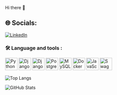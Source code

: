  Hi there 👋
  ## 🌐 Socials:
[![LinkedIn](https://img.shields.io/badge/-LinkedIn-0A66C2?style=for-the-badge&logo=linkedin&logoColor=white)](https://www.linkedin.com/in/shahab-bozorgi/)


### 🛠 Language and tools :
<p align="left">
  <img src="https://cdn.jsdelivr.net/gh/devicons/devicon/icons/python/python-original.svg" width="40px" title="Python"/>
  <img src="https://cdn.jsdelivr.net/gh/devicons/devicon/icons/django/django-plain.svg" width="40px" title="Django"/>
  <img src="https://static-00.iconduck.com/assets.00/django-rest-framework-icon-512x328-14frxhz4.png" width="40px" title="Django Rest Framework"/>
  <img src="https://cdn.jsdelivr.net/gh/devicons/devicon/icons/postgresql/postgresql-original.svg" width="40px" title="PostgreSQL"/>
  <img src="https://cdn.jsdelivr.net/gh/devicons/devicon/icons/mysql/mysql-original.svg" width="40px" title="MySQL"/>
  <img src="https://cdn.jsdelivr.net/gh/devicons/devicon/icons/docker/docker-original.svg" width="40px" title="Docker"/>
  <img src="https://cdn.jsdelivr.net/gh/devicons/devicon/icons/javascript/javascript-original.svg" width="40px" title="JavaScript"/>
  <img src="https://static-00.iconduck.com/assets.00/swagger-icon-512x512-97vudg2a.png" width="40px" title="Swagger"/>
</p>

![Top Langs](https://github-readme-stats.vercel.app/api/top-langs/?username=shahab-bozorgi&layout=compact&theme=dark)

![GitHub Stats](https://github-readme-stats.vercel.app/api?username=shahab-bozorgi&show_icons=true&theme=dark)



